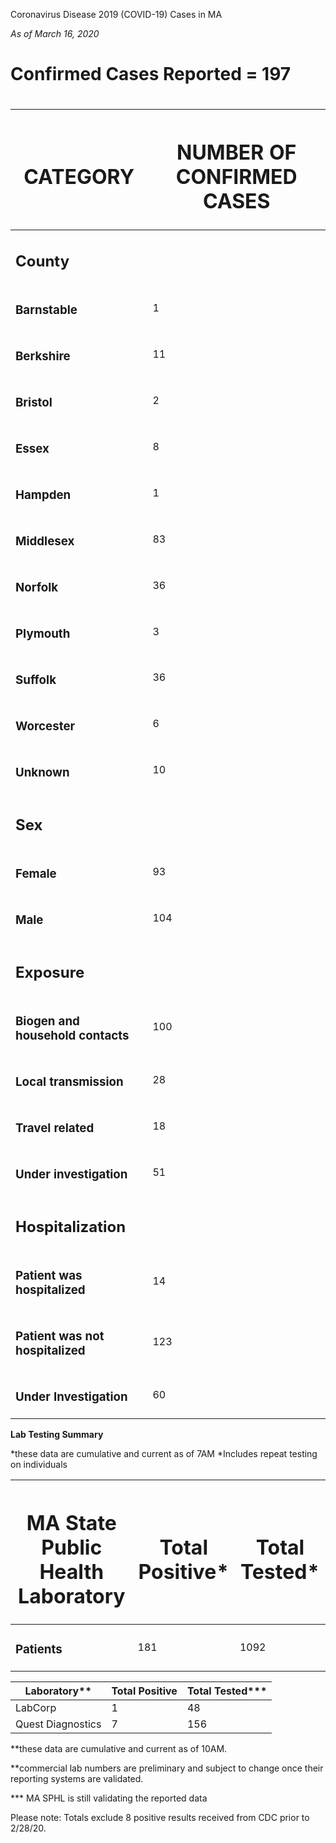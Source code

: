 Coronavirus Disease 2019 (COVID-19) Cases in MA

*As of March 16, 2020*

# Confirmed Cases Reported = 197

# 

<table>
<thead>
<tr class="header">
<th><h1 id="category">CATEGORY</h1></th>
<th><h1 id="number-of-confirmed-cases">NUMBER OF CONFIRMED CASES</h1></th>
</tr>
</thead>
<tbody>
<tr class="odd">
<td><h2 id="county"><strong>County</strong></h2></td>
<td></td>
</tr>
<tr class="even">
<td><h3 id="barnstable">Barnstable</h3></td>
<td>1</td>
</tr>
<tr class="odd">
<td><h3 id="berkshire">Berkshire</h3></td>
<td>11</td>
</tr>
<tr class="even">
<td><h3 id="bristol">Bristol</h3></td>
<td>2</td>
</tr>
<tr class="odd">
<td><h3 id="essex">Essex</h3></td>
<td>8</td>
</tr>
<tr class="even">
<td><h3 id="hampden">Hampden</h3></td>
<td>1</td>
</tr>
<tr class="odd">
<td><h3 id="middlesex">Middlesex</h3></td>
<td>83</td>
</tr>
<tr class="even">
<td><h3 id="norfolk">Norfolk</h3></td>
<td>36</td>
</tr>
<tr class="odd">
<td><h3 id="plymouth">Plymouth</h3></td>
<td>3</td>
</tr>
<tr class="even">
<td><h3 id="suffolk">Suffolk</h3></td>
<td>36</td>
</tr>
<tr class="odd">
<td><h3 id="worcester">Worcester</h3></td>
<td>6</td>
</tr>
<tr class="even">
<td><h3 id="unknown">Unknown</h3></td>
<td>10</td>
</tr>
<tr class="odd">
<td><h2 id="sex">Sex</h2></td>
<td></td>
</tr>
<tr class="even">
<td><h3 id="female">Female</h3></td>
<td>93</td>
</tr>
<tr class="odd">
<td><h3 id="male">Male</h3></td>
<td>104</td>
</tr>
<tr class="even">
<td><h2 id="exposure">Exposure</h2></td>
<td></td>
</tr>
<tr class="odd">
<td><h3 id="biogen-and-household-contacts">Biogen and household contacts</h3></td>
<td>100</td>
</tr>
<tr class="even">
<td><h3 id="local-transmission">Local transmission </h3></td>
<td>28</td>
</tr>
<tr class="odd">
<td><h3 id="travel-related">Travel related </h3></td>
<td>18</td>
</tr>
<tr class="even">
<td><h3 id="under-investigation">Under investigation</h3></td>
<td>51</td>
</tr>
<tr class="odd">
<td><h2 id="hospitalization">Hospitalization </h2></td>
<td></td>
</tr>
<tr class="even">
<td><h3 id="patient-was-hospitalized">Patient was hospitalized</h3></td>
<td>14</td>
</tr>
<tr class="odd">
<td><h3 id="patient-was-not-hospitalized">Patient was not hospitalized</h3></td>
<td>123</td>
</tr>
<tr class="even">
<td><h3 id="under-investigation-1">Under Investigation</h3></td>
<td>60</td>
</tr>
</tbody>
</table>

**Lab Testing Summary**

\*these data are cumulative and current as of 7AM \*Includes repeat
testing on individuals

<table>
<thead>
<tr class="header">
<th><h1 id="ma-state-public-health-laboratory"><strong>MA State Public Health Laboratory</strong></h1></th>
<th><h1 id="total-positive"><strong>Total Positive*</strong></h1></th>
<th><h1 id="total-tested"><strong>Total Tested*</strong></h1></th>
</tr>
</thead>
<tbody>
<tr class="odd">
<td><h3 id="patients">Patients</h3></td>
<td>181</td>
<td>1092</td>
</tr>
</tbody>
</table>

| Laboratory\*\*    | Total Positive | Total Tested\*\*\* |
| ----------------- | -------------- | ------------------ |
| LabCorp           | 1              | 48                 |
| Quest Diagnostics | 7              | 156                |

\*\*these data are cumulative and current as of 10AM.

\*\*commercial lab numbers are preliminary and subject to change once
their reporting systems are validated.

\*\*\* MA SPHL is still validating the reported data

Please note: Totals exclude 8 positive results received from CDC prior
to 2/28/20.
